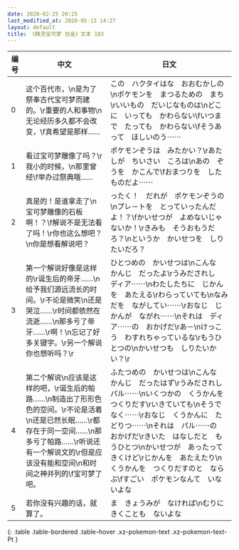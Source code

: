 ```yaml
---
date: 2020-02-25 20:25
last_modified_at: 2020-05-13 14:27
layout: default
title: 《精灵宝可梦 白金》文本 103
---
```

| 编号 | 中文 | 日文 |
| ---- | ---- | ---- |
| 0 | 这个百代市，\n是为了祭奉古代宝可梦而建的。\r重要的人和事物\n无论经历多久都不会改变，\f真希望是那样…… | この　ハクタイはな　おおむかしの\nポケモンを　まつるための　まち\rいいもの　だいじなものは\nどこに　いっても　かわらない\fいつまで　たっても　かわらない\fそうあって　ほしいのう⋯⋯ |
| 1 | 看过宝可梦雕像了吗？\r我小的时候，\n那里曾经\f举办过祭典哦…… | ポケモンぞうは　みたかい？\rあたしが　ちいさい　ころは\nあの　ぞうを　かこんで\fおまつりを　したものだよ⋯⋯ |
| 2 | 真是的！是谁拿走了\n宝可梦雕像的石板啊！？\f解说不是无法看了吗！\r你也这么想吧？\n你是想看解说吧？ | ったく！　だれが　ポケモンぞうの\nプレ－トを　とっていったんだよ！？\fかいせつが　よめないじゃないか！\rきみも　そうおもうだろ？\nというか　かいせつを　しりたいだろ？ |
| 3 | 第一个解说好像是这样的\r诞生后的帝牙……\n给予我们源远流长的时间。\r不论是微笑\n还是哭泣……\r时间都依然在流逝……\n那多亏了帝牙……\r啊！\n忘记了好多关键字。\r另一个解说你也想听吗？\r | ひとつめの　かいせつは\nこんな　かんじ　だったよ\rうみだされし　ディア⋯⋯\nわたしたちに　じかんを　あたえる\rわらっていても\nなみだを　ながしてい⋯⋯\rおなじ　じかんが　ながれ⋯⋯\nそれは　ディア⋯⋯の　おかげだ\rあ－\nけっこう　わすれちゃっているな\rもうひとつの\nかいせつも　しりたいかい？\r |
| 4 | 第二个解说\n应该是这样的吧，\r诞生后的帕路……\n制造出了形形色色的空间。\r不论是活着\n还是已然长眠……\r都存在于同一空间……\n那多亏了帕路……\r听说还有一个解说文的\r但是应该没有能和空间\n和时间之神并列的\f宝可梦了吧。 | ふたつめの　かいせつは\nこんな　かんじ　だったはず\rうみだされし　パル⋯⋯\nいくつかの　くうかんを　つくりだす\rいきていても\nそうでなく⋯⋯\rおなじ　くうかんに　たどりつ⋯⋯\nそれは　パル⋯⋯の　おかげだ\rきいた　はなしだと　もうひとつ\nかいせつが　あったって　きくけど\rじかんを　あたえたり\nくうかんを　つくりだすのと　ならぶ\fすごい　ポケモンなんて　いないよな |
| 5 | 若你没有兴趣的话，就算了。 | ま　きょうみが　なければ\nむりに　きくことも　ないよな |
{: .table .table-bordered .table-hover .xz-pokemon-text .xz-pokemon-text-Pt }